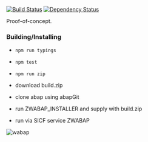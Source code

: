 [![Build Status](https://travis-ci.org/larshp/WABAP.svg?branch=master)](https://travis-ci.org/larshp/WABAP)
[![Dependency Status](https://david-dm.org/larshp/WABAP.svg)](https://david-dm.org/larshp/WABAP)

Proof-of-concept.

### Building/Installing

* `npm run typings`

* `npm test`

* `npm run zip`

* download build.zip

* clone abap using abapGit

* run ZWABAP_INSTALLER and supply with build.zip

* run via SICF service ZWABAP

![wabap](https://github.com/larshp/WABAP/wiki/img/wabap001.png)
